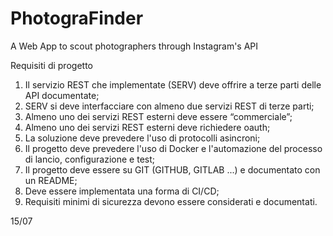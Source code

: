 # PhotograFinder
A Web App to scout photographers through Instagram's API



Requisiti di progetto
 1. Il servizio REST che implementate (SERV) deve offrire a terze parti delle API documentate;
 2. SERV si deve interfacciare con almeno due servizi REST di terze parti;
 3. Almeno uno dei servizi REST esterni deve essere “commerciale”;
 4. Almeno uno dei servizi REST esterni deve richiedere oauth;
 5. La soluzione deve prevedere l'uso di protocolli asincroni;
 6. Il progetto deve prevedere l'uso di Docker e l'automazione del processo di lancio, configurazione e test;
 7. Il progetto deve essere su GIT (GITHUB, GITLAB ...) e documentato con un README;
 8. Deve essere implementata una forma di CI/CD;
 9. Requisiti minimi di sicurezza devono essere considerati e documentati.


15/07 
